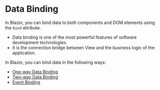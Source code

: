 # Data Binding

In Blazor, you can bind data to both components and DOM elements using the `bind` attribute. 

 - Data binding is one of the most powerful features of software development technologies. 
 - It is the connection bridge between View and the business logic of the application. 

In Blazor, you can bind data in the following ways:

<ul>
	<li><a href="one-way-data-binding">One-way Data Binding</a></li>
	<li><a href="two-way-data-binding">Two-way Data Binding</a></li>
    <li><a href="event-binding">Event Binding</a></li>
</ul>


